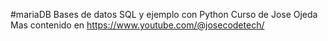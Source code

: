 #mariaDB
Bases de datos SQL y ejemplo con Python
Curso de Jose Ojeda
Mas contenido en https://www.youtube.com/@josecodetech/